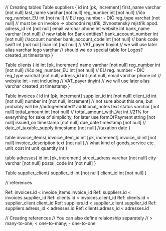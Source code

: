 // Creating tables
Table suppliers {
id int [pk, increment]
first_name varchar [not null]
last_name varchar [not null]
reg_number int [not null] //ičo
reg_number_EU int [not null] // EU reg. number - DIČ
reg_type varchat [not null] // must be on invoice -> obchodní rejstřík, živnostenský rejstřík apod.
adress_id int [not null]
email varchar
phone int
website int
bank_name varchar [not null] // new table for Bank entities?
bank_account_number int [not null] //account number
bank_account_code int [not null] // bank code
swift int [not null]
iban int [not null]
// VAT_payer tinyint // we will use later
alias varchar
logo varchar // should we do special table for Logos?
created_at timestamp
}

Table clients {
id int [pk, increment]
name varchar [not null]
reg_number int [not null] //ičo
reg_number_EU int [not null] // EU reg. number - DIČ
reg_type varchat [not null]
adress_id int [not null]
email varchar
phone int
// website int - not including
// VAT_payer tinyint // we will use later
alias varchar
created_at timestamp
}

Table invoices {
id int [pk, increment]
supplier_id int [not null]
client_id int [not null]
number int [not null, increment] // not sure about this one, but probably will be
//autogenerated?
additional_notes text
status varchar [not null]
tottal_amount int [not null]
// tottal_amount_with_Vat int //21% for everything for sake of simplicity, for later use
formOfPayment string [not null]
issued_on timestamp [not null]
due_date timestamp [not null]
// date_of_taxable_supply timestamp [not null] //taxation date
}

table invoice_items{
invoice_item_id int [pk, increment]
invoice_id int [not null]
invoice_description text [not null] // what kind of goods,service etc.
unit_cost int
unit_quantity int
}

table adresses{
id int [pk, increment]
street_adress varchar [not null]
city varchar [not null]
postal_code int [not null]
}

Table supplier_client{
supplier_id int [not null]
client_id int [not null]
}

// references

Ref: invoices.id < invoice_items.invoice_id
Ref: suppliers.id < invoices.supplier_id
Ref: clients.id < invoices.client_id
Ref: clients.id < supplier_client.client_id
Ref: suppliers.id < supplier_client.supplier_id
Ref: suppliers.adress_id < adresses.id
Ref: clients.adress_id < adresses.id

// Creating references
// You can also define relaionship separately
// > many-to-one; < one-to-many; - one-to-one

